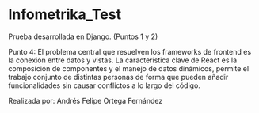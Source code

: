 # Infometrika_Test

Prueba desarrollada en Django. (Puntos 1 y 2)

Punto 4: 
El problema central que resuelven los frameworks de frontend es la conexión entre datos y vistas. La característica clave de React es la composición de componentes y el manejo de datos dinámicos, permite el trabajo conjunto de distintas personas de forma que pueden añadir funcionalidades sin causar conflictos a lo largo del código.

Realizada por: Andrés Felipe Ortega Fernández
